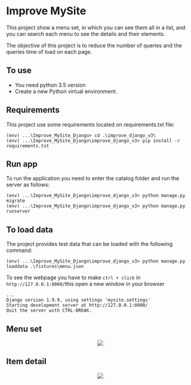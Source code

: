 # Improve MySite
This project show a menu set, in which you can see them all in a list,
and you can search each menu to see the details and their elements.

The objective of this project is to reduce the number of queries and the queries time of load on each page.

## To use
* You need python 3.5 version
* Create a new Python virtual environment.

## Requirements
This project use some requirements located on requirements.txt file:
```
(env) ...\Improve_MySite_Django> cd .\improve_django_v3\
(env) ...\Improve_MySite_Django\improve_django_v3> pip install -r requirements.txt
```

## Run app
To run the application you need to enter the catalog folder and run the server as follows:
```
(env) ...\Improve_MySite_Django\improve_django_v3> python manage.py migrate
(env) ...\Improve_MySite_Django\improve_django_v3> python manage.py runserver
```

## To load data
The project provides test data that can be loaded with the following command:
```
(env) ...\Improve_MySite_Django\improve_django_v3> python manage.py loaddata .\fixtures\menu.json
```

To see the webpage you have to make `ctrl + click` in `http://127.0.0.1:8000/`this open a new window in your browser
```
...
Django version 1.9.9, using settings 'mysite.settings'
Starting development server at http://127.0.0.1:8000/
Quit the server with CTRL-BREAK.
```
## Menu set

<p align="center">
  <img src="https://github.com/windyludev/Improve_MySite_Django/blob/master/images/Menu.jpg">
</p>

## Item detail

<p align="center">
  <img src="https://github.com/windyludev/Improve_MySite_Django/blob/master/images/Item_detail.jpg">
</p>
